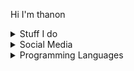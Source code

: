 Hi I'm thanon

<details>
  <summary>Stuff I do</summary>
- discord / ts3 / WhatsApp bots in Java, Typescript and JavaScript
- Websites in Html, JavaScript, typescript, rust and css
- Minecraft clients / servers / plugins / mods in Java
</details>

<details>
  <summary>Social Media</summary>
  
- <a href="https://g.dev/thanon">Google Developers</a>

- <a href="https://discord.gg/suKuFvWb65">Discord</a>

- <a href="https://twitch.tv/thanongaming">Twitch</a>

- <a href="https://www.youtube.com/@TTCallabout">Youtube</a>
</details>

<details>
  <summary>Programming Languages</summary>

  - Python
  - Html, Css, JavaScript
  - Java
</details>
